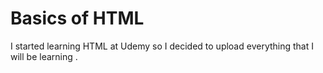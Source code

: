 # Basics of HTML

I started learning HTML  at Udemy so I decided to upload everything  that I will be learning .

